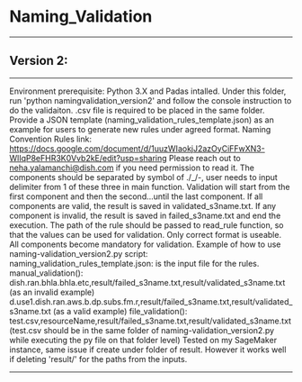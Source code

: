 # Naming_Validation
___


## Version 2:
___
Environment prerequisite: Python 3.X and Padas intalled. Under this folder, run 'python namingvalidation_version2' and follow the console instruction to do the validaiton. .csv file is required to be placed in the same folder. 
Provide a JSON template (naming_validation_rules_template.json) as an example for users to generate new rules under agreed format.
Naming Convention Rules link: https://docs.google.com/document/d/1uuzWIaokjJ2azOyCiFFwXN3-WlIqP8eFHR3K0Vvb2kE/edit?usp=sharing
Please reach out to neha.yalamanchi@dish.com if you need permission to read it.
The components should be separated by symbol of ./_/-, user needs to input delimiter from 1 of these three in main function. Validation will start from the first component and then the second...until the last component. If all components are valid, the result is saved in validated_s3name.txt. If any component is invalid, the result is saved in failed_s3name.txt and end the execution.
The path of the rule should be passed to read_rule function, so that the values can be used for validation.
Only correct format is useable.
All components become mandatory for validation.
Example of how to use naming-validation_version2.py script: naming_validation_rules_template.json: is the input file for the rules. manual_validation(): dish.ran.bhla.bhla.etc,result/failed_s3name.txt,result/validated_s3name.txt (as an invalid example) d.use1.dish.ran.aws.b.dp.subs.fm.r,result/failed_s3name.txt,result/validated_s3name.txt (as a valid example) file_validation(): test.csv,resourceName,result/failed_s3name.txt,result/validated_s3name.txt (test.csv should be in the same folder of naming-validation_version2.py while executing the py file on that folder level)
Tested on my SageMaker instance, same issue if create under folder of result. However it works well if deleting 'result/' for the paths from the inputs. 
___